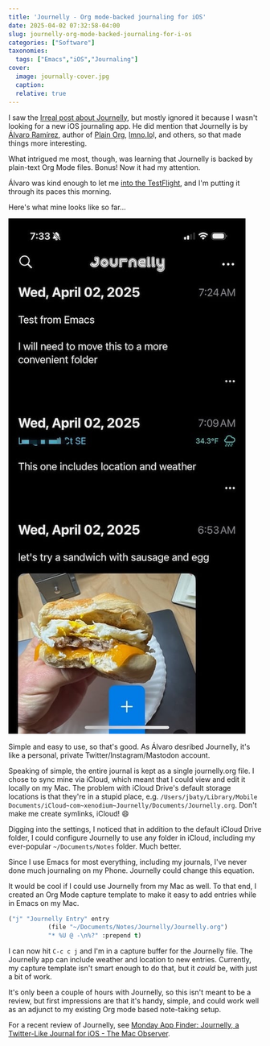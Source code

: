 ```yaml
---
title: 'Journelly - Org mode-backed journaling for iOS'
date: 2025-04-02 07:32:58-04:00
slug: journelly-org-mode-backed-journaling-for-i-os
categories: ["Software"]
taxonomies:
  tags: ["Emacs","iOS","Journaling"]
cover:
  image: journally-cover.jpg
  caption: 
  relative: true
---
```


I saw the [Irreal post about Journelly](https://irreal.org/blog/?p=12842), but mostly ignored it because I wasn't looking for a new iOS journaling app. He did mention that Journelly is by [Álvaro Ramírez](https://lmno.lol/alvaro), author of [Plain Org](https://plainorg.com), [lmno.lo](https://lmno.lol/alvaro)l, and others, so that made things more interesting.

What intrigued me most, though, was learning that Journelly is backed by plain-text Org Mode files. Bonus! Now it had my attention.

Álvaro was kind enough to let me [into the TestFlight](https://lmno.lol/alvaro/journelly-open-for-beta), and I'm putting it through its paces this morning.

Here's what mine looks like so far...

![](journelly.jpg "")

Simple and easy to use, so that's good. As Álvaro desribed Journelly, it's like a personal, private Twitter/Instagram/Mastodon account.

Speaking of simple, the entire journal is kept as a single journelly.org file. I chose to sync mine via iCloud, which meant that I could view and edit it locally on my Mac. The problem with iCloud Drive's default storage locations is that they're in a stupid place, e.g. `/Users/jbaty/Library/Mobile Documents/iCloud~com~xenodium~Journelly/Documents/Journelly.org`. Don't make me create symlinks, iCloud! 😄

Digging into the settings, I noticed that in addition to the default iCloud Drive folder, I could configure Journelly to use any folder in iCloud, including my ever-popular `~/Documents/Notes` folder. Much better.

Since I use Emacs for most everything, including my journals, I've never done much journaling on my Phone. Journelly could change this equation. 

It would be cool if I could use Journelly from my Mac as well. To that end, I created an Org Mode capture template to make it easy to add entries while in Emacs on my Mac.

```lisp
("j" "Journelly Entry" entry
           (file "~/Documents/Notes/Journelly/Journelly.org")
           "* %U @ -\n%?" :prepend t)
```

I can now hit `C-c c j` and I'm in a capture buffer for the Journelly file. The Journelly app can include weather and location to new entries. Currently, my capture template isn't smart enough to do that, but it _could_ be, with just a bit of work.

It's only been a couple of hours with Journelly, so this isn't meant to be a review, but first impressions are that it's handy, simple, and could work well as an adjunct to my existing Org mode based note-taking setup.

For a recent review of Journelly, see [Monday App Finder: Journelly, a Twitter-Like Journal for iOS - The Mac Observer](https://www.macobserver.com/tips/round-ups/journelly-journal-app-ios/).

